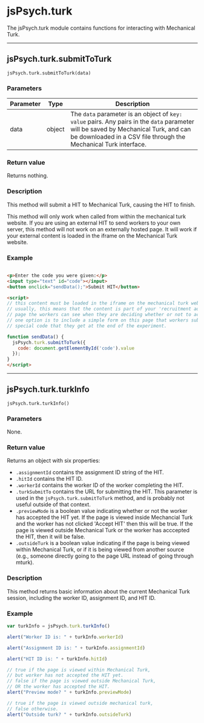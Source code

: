 # jsPsych.turk

The jsPsych.turk module contains functions for interacting with Mechanical Turk.

---

## jsPsych.turk.submitToTurk

```
jsPsych.turk.submitToTurk(data)
```

### Parameters

| Parameter | Type   | Description                                                                                                                                                                                             |
| --------- | ------ | ------------------------------------------------------------------------------------------------------------------------------------------------------------------------------------------------------- |
| data      | object | The `data` parameter is an object of `key: value` pairs. Any pairs in the `data` parameter will be saved by Mechanical Turk, and can be downloaded in a CSV file through the Mechanical Turk interface. |

### Return value

Returns nothing.

### Description

This method will submit a HIT to Mechanical Turk, causing the HIT to finish.

This method will only work when called from within the mechanical turk website. If you are using an external HIT to send workers to your own server, this method will not work on an externally hosted page. It will work if your external content is loaded in the iframe on the Mechanical Turk website.

### Example

```html

<p>Enter the code you were given:</p>
<input type="text" id="code"></input>
<button onclick="sendData();">Submit HIT</button>

<script>
// this content must be loaded in the iframe on the mechanical turk website.
// usually, this means that the content is part of your 'recruitment ad', the
// page the workers can see when they are deciding whether or not to accept a HIT.
// one option is to include a simple form on this page that workers submit, with a
// special code that they get at the end of the experiment.

function sendData() {
  jsPsych.turk.submitToTurk({
    code: document.getElementById('code').value
  });
}
</script>
```

---

## jsPsych.turk.turkInfo

```
jsPsych.turk.turkInfo()
```

### Parameters

None.

### Return value

Returns an object with six properties:

- `.assignmentId` contains the assignment ID string of the HIT.
- `.hitId` contains the HIT ID.
- `.workerId` contains the worker ID of the worker completing the HIT.
- `.turkSubmitTo` contains the URL for submitting the HIT. This parameter is used in the `jsPsych.turk.submitToTurk` method, and is probably not useful outside of that context.
- `.previewMode` is a boolean value indicating whether or not the worker has accepted the HIT yet. If the page is viewed inside Mechancial Turk and the worker has not clicked 'Accept HIT' then this will be true. If the page is viewed outside Mechanical Turk or the worker has acccepted the HIT, then it will be false.
- `.outsideTurk` is a boolean value indicating if the page is being viewed within Mechanical Turk, or if it is being viewed from another source (e.g., someone directly going to the page URL instead of going through mturk).

### Description

This method returns basic information about the current Mechanical Turk session, including the worker ID, assignment ID, and HIT ID.

### Example

```javascript
var turkInfo = jsPsych.turk.turkInfo()

alert("Worker ID is: " + turkInfo.workerId)

alert("Assignment ID is: " + turkInfo.assignmentId)

alert("HIT ID is: " + turkInfo.hitId)

// true if the page is viewed within Mechanical Turk,
// but worker has not accepted the HIT yet.
// false if the page is viewed outside Mechanical Turk,
// OR the worker has accepted the HIT.
alert("Preview mode? " + turkInfo.previewMode)

// true if the page is viewed outside mechanical turk,
// false otherwise.
alert("Outside turk? " + turkInfo.outsideTurk)
```
